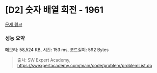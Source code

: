 # [D2] 숫자 배열 회전 - 1961 

[문제 링크](https://swexpertacademy.com/main/code/problem/problemDetail.do?contestProbId=AV5Pq-OKAVYDFAUq) 

### 성능 요약

메모리: 58,524 KB, 시간: 153 ms, 코드길이: 592 Bytes



> 출처: SW Expert Academy, https://swexpertacademy.com/main/code/problem/problemList.do